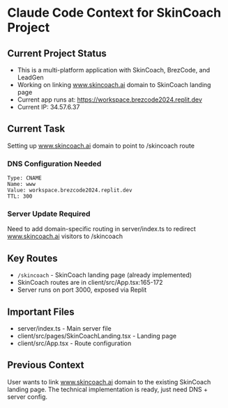 # Claude Code Context for SkinCoach Project

## Current Project Status
- This is a multi-platform application with SkinCoach, BrezCode, and LeadGen
- Working on linking www.skincoach.ai domain to SkinCoach landing page
- Current app runs at: https://workspace.brezcode2024.replit.dev
- Current IP: 34.57.6.37

## Current Task
Setting up www.skincoach.ai domain to point to /skincoach route

### DNS Configuration Needed
```
Type: CNAME
Name: www
Value: workspace.brezcode2024.replit.dev
TTL: 300
```

### Server Update Required
Need to add domain-specific routing in server/index.ts to redirect www.skincoach.ai visitors to /skincoach

## Key Routes
- `/skincoach` - SkinCoach landing page (already implemented)
- SkinCoach routes are in client/src/App.tsx:165-172
- Server runs on port 3000, exposed via Replit

## Important Files
- server/index.ts - Main server file
- client/src/pages/SkinCoachLanding.tsx - Landing page
- client/src/App.tsx - Route configuration

## Previous Context
User wants to link www.skincoach.ai domain to the existing SkinCoach landing page. The technical implementation is ready, just need DNS + server config.